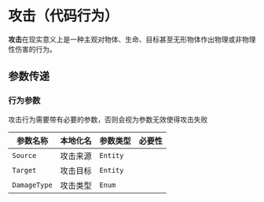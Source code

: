# 攻击（代码行为）

**攻击**在现实意义上是一种主观对物体、生命、目标甚至无形物体作出物理或非物理性伤害的行为。

## 参数传递

### 行为参数
攻击行为需要带有必要的参数，否则会视为参数无效使得攻击失败

| 参数名称         | 本地化名 | 参数类型     | 必要性 |
| ------------ | ---- | -------- | --- |
| `Source`     | 攻击来源 | `Entity` |     |
| `Target`     | 攻击目标 | `Entity` |     |
| `DamageType` | 攻击类型 | `Enum`   |     |
